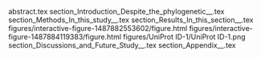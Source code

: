 abstract.tex
section_Introduction_Despite_the_phylogenetic__.tex
section_Methods_In_this_study__.tex
section_Results_In_this_section__.tex
figures/interactive-figure-1487882553602/figure.html
figures/interactive-figure-1487884119383/figure.html
figures/UniProt ID-1/UniProt ID-1.png
section_Discussions_and_Future_Study__.tex
section_Appendix__.tex
